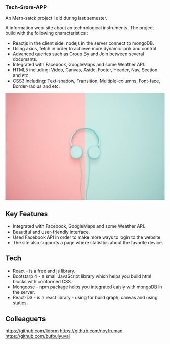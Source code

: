 
### Tech-Srore-APP

An Mern-satck project i did during last semester.

A information web-site about an technological instruments.
The project build with the following characteristics :
- Reactjs in the client side, nodejs in the server connect to mongoDB.
- Using axios, fetch in order to achieve more dynamic look and control.
- Advanced queries such as Group By and Join between several documants.
- Integrated with Facebook, GoogleMaps and some Weather API.
- HTML5 including: Video, Canvas, Aside, Footer, Header, Nav, Section and etc.
- CSS3 including: Text-shadow, Transition, Multiple-columns, Font-face, Border-radius and etc.


![](src/images/aboutBcg.jpeg)

## Key Features 
- Integrated with Facebook, GoogleMaps and some Weather API.
- Beautiful and user-friendly interface.
- Used Facebook API in order to make more ways to login to the website.
- The site also supports a page where statistics about the favorite device. 

## Tech 
- React -  is a free and js library.
- Bootstarp 4 - a small JavaScript library which helps you build html blocks with conformed CSS.
- Mongoose - npm package helps you integrated eaisly with mongoDB in the server.
- React-D3 - is a react library - using for build graph, canvas and using statics. 

## Colleagueדs
https://github.com/lidorm
https://github.com/noyfruman
https://github.com/butbulyuval

    

